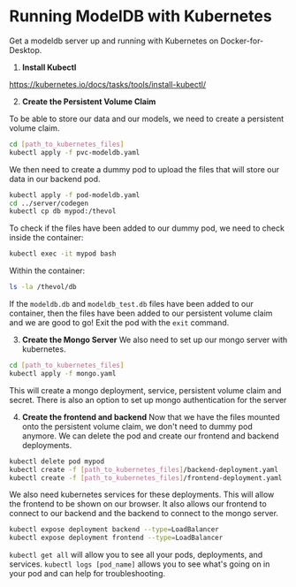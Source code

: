 # Running ModelDB with Kubernetes

Get a modeldb server up and running with Kubernetes on Docker-for-Desktop. 

1. **Install Kubectl**

 https://kubernetes.io/docs/tasks/tools/install-kubectl/
 
2. **Create the Persistent Volume Claim**

To be able to store our data and our models, we need to create a persistent volume claim. 

  ```bash
  cd [path_to_kubernetes_files]
  kubectl apply -f pvc-modeldb.yaml
  ```
We then need to create a dummy pod to upload the files that will store our data in our backend pod. 

  ```bash
  kubectl apply -f pod-modeldb.yaml
  cd ../server/codegen
  kubectl cp db mypod:/thevol
  ```
To check if the files have been added to our dummy pod, we need to check inside the container: 

  ```bash
  kubectl exec -it mypod bash
  ```
Within the container:
  ```bash
  ls -la /thevol/db
 ```
If the `modeldb.db` and `modeldb_test.db` files have been added to our container, then the files have been added to our persistent volume claim and we are good to go! Exit the pod with the `exit` command.

3. **Create the Mongo Server**
We also need to set up our mongo server with kubernetes. 

  ```bash
  cd [path_to_kubernetes_files]
  kubectl apply -f mongo.yaml
  ```
This will create a mongo deployment, service, persistent volume claim and secret. There is also an option to set up mongo authentication for the server 

4. **Create the frontend and backend**
Now that we have the files mounted onto the persistent volume claim, we don't need to dummy pod anymore. We can delete the pod and create our frontend and backend deployments.

  ```bash
  kubectl delete pod mypod
  kubectl create -f [path_to_kubernetes_files]/backend-deployment.yaml
  kubectl create -f [path_to_kubernetes_files]/frontend-deployment.yaml
  ```

We also need kubernetes services for these deployments. This will allow the frontend to be shown on our browser. It also allows our frontend to connect to our backend and the backend to connect to the mongo server. 

  ```bash
  kubectl expose deployment backend --type=LoadBalancer
  kubectl expose deployment frontend --type=LoadBalancer
  ```

`kubectl get all` will allow you to see all your pods, deployments, and services. `kubectl logs [pod_name]` allows you to see what's going on in your pod and can help for troubleshooting.  


